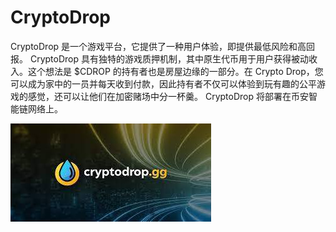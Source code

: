 # CryptoDrop

<p>CryptoDrop 是一个游戏平台，它提供了一种用户体验，即提供最低风险和高回报。 CryptoDrop 具有独特的游戏质押机制，其中原生代币用于用户获得被动收入。这个想法是 $CDROP 的持有者也是房屋边缘的一部分。在 Crypto Drop，您可以成为家中的一员并每天收到付款，因此持有者不仅可以体验到玩有趣的公平游戏的感觉，还可以让他们在加密赌场中分一杯羹。 CryptoDrop 将部署在币安智能链网络上。</p>

![download](download.jpg)

